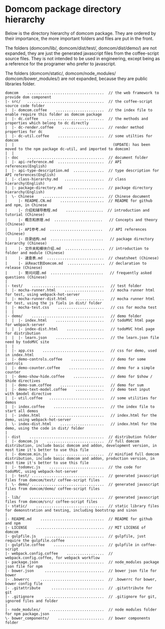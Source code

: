 # Domcom package directory hierarchy

  Below is the directory hierarchy of domcom package. They are ordered by their importance, the more important folders and files are put in the front.

  The folders (domcom/lib/, domcom/dist/test/, domcom/dist/demo/) are not expanded, they are just the generated javascript files from the coffee-script source files. They is not intended to be used in engineering, except being as a reference for the programer who prefer to javascript.

  The folders (domcom/static/, domcom/node_modules/ domcom/bower_modules/) are not expanded, because they are public libraries folder.

    domcom    ...................................  // the web framework to provide dom component
    |- src/   ...................................  // the coffee-script source code folder
    |  |- domcom.coffee    ......................  // the index file to enable require this folder as domcom package
    |  |- dc.coffee    ..........................  // the methods and properties which belong to dc directly
    |  |- dc-render.coffee    ...................  // render method properties for dc
    |  |- dc-util.coffee    .....................  // some utilties for domcom
    |  |                                             (UPDATE: has been moved to the npm package dc-util, and imported to domcom)
    |  |
    |- doc    ...................................  // document folder
    |  |- api-reference.md  .....................  // API references(English)
    |  |- api-type-description.md  ..............  // type description for API references(English)
    |  |- class-hierarchy.md   ..................  // class hierarchy(English)
    |  |- package-directory.md   ................  // package directory hierarchy(English)
    |  \- Chinese    ............................  // Chinese document
    |     |- README.CN.md    ....................  // README for github and npm, in Chinese
    |     |- 介绍和辅导教程.md    .................  // introduction and tutorial (Chinese)
    |     |- 概念和原理.md  ......................   // Concepts and theory (Chinese)
    |     |- API参考.md  ........................   // API references (Chinese)
    |     |- 目录结构.md  ........................   // package directory hierarchy (Chinese)
    |     |- 文件夹和模块介绍.md  ..................  // introduction to folder and module (Chinese)
    |     |- 速查表.md  ..........................  // cheatsheet (Chinese)
    |     |- 从React到Domcom.md  .................  // declaration to release (Chinese)
    |     |- 常问问题.md  ........................   // frequently asked questions (Chinese)
    |
    |- test/    .................................   // test folder
    |  |- mocha-runner.html    ..................   // mocha runner html for test, using webpack-hot-server
    |  |- mocha-runner-dist.html    .............   // mocha runner html for test, using the js fiels in dist/ folder
    |  |- mocha-test.css    .....................   // css for mocha test
    |  |
    |- demo/    .................................   // demo folder
    |  |  |- index.html    ......................   // todoMVC html page for webpack-server
    |  |  |- index-dist.html    .................   // todoMVC html page for distribution
    |  |  |- learn.json    ......................   // the learn.json file need by todoMVC site
    |  |
    |  |- app.css    ............................   // css for demo, used in index.html
    |  |- demo-controls.coffee    ...............   // demo for some controls
    |  |- demo-counter.coffee    ................   // demo for a simple counter
    |  |- demo-show-hide.coffee    ..............   // demo for $show / $hide directives
    |  |- demo-sum.coffee    ....................   // demo for sum
    |  |- demo-text-model.coffee    .............   // demo text input with $model directive
    |  |- util.coffee   .........................   // some utilities for demos
    |  |- index.coffee    .......................   // the index file to start all demos
    |  |- index.html    .........................   // index.html for the demo, using webpack-hot-server
    |  \- index-dist.html    ....................   // index.html for the demo, using the code in dist/ folder
    |
    |- dist    ..................................  // distribution folder
    |  |- domcom.js    ..........................  // full domcom distribution, include basic domcom and addon, development version, in most time it's better to use this file
    |  |- domcom.min.js    ......................  // minified full domcom distribution, include basic domcom and addon, production version, in most time it's better to use this file
    |  |- todomvc.js    .........................  // the code for todoMVC, using webpack-hot-server
    |  |- test/ .................................  // generated javascript files from domcom/test/ coffee-script files
    |  \- demo/ .................................  // generated javascript files from domcom/demo/ coffee-script files
    |
    |- lib/    ..................................  // generated javascript files from domcom/src/ coffee-script files
    |- static/    ...............................  // static library files for demonstration and testing, including bootstrap and sinon
    |
    |- README.md    .............................  // README for github and npm
    |- LICENSE    ...............................  // MIT LICENSE of domcom
    |- gulpfile.js    ...........................  // gulpfile, just require the gulpfile.coffee
    |- gulpfile.coffee    .......................  // gulpfile in coffee-script
    |- webpack.config.coffee    .................  // webpack.config.coffee, for webpack workflow
    |- package.json     .........................  // node_modules package json file for npm
    |- bower.json     ...........................  // bower json file for bower
    |- .bowerrc     .............................  // .bowerrc for bower, bower config file
    |- .gitattribute     ........................  // .gitattribute for git
    |- .gitignore     ...........................  // .gitignore for git, ignored files and folder
    |
    |- node_modules/    .........................  // node modules folder for npm package.json
    \- bower_components/    .....................  // bower components folder

